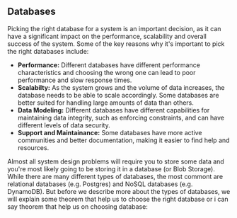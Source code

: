 ## Databases
Picking the right database for a system is an important decision, as it can have a significant impact on the performance, scalability and overall success of the system. Some of the key reasons why it's important to pick the right databases include:
- **Performance:** Different databases have different performance characteristics and choosing the wrong one can lead to poor performance and slow response times.
- **Scalabilty:** As the system grows and the volume of data increases, the database needs to be able to scale accordingly. Some databases are better suited for handling large amounts of data than others.
- **Data Modeling:** Different databases have different capabilities for maintaining data integrity, such as enforcing constraints, and can have different levels of data security.
- **Support and Maintainance:** Some databases have more active communities and better documentation, making it easier to find help and resources.

Almost all system design problems will require you to store some data and you're most likely going to be storing it in a database (or Blob Storage). While there are many different types of databases, the most commont are relational databases (e.g. Postgres) and NoSQL databases (e.g. DynamoDB). But before we describe more about the types of databases, we will explain some theorem that help us to choose the right database or i can say theorem that help us on choosing database: